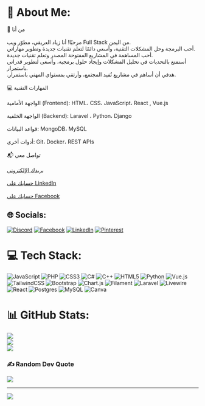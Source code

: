 # 💫 About Me:
 👋 من أنا<br><br>مرحبًا! أنا زياد العريقي، مطوّر ويب Full Stack من اليمن.<br>أحب البرمجة وحل المشكلات التقنية، وأسعى دائمًا لتعلم تقنيات جديدة وتطوير مهاراتي.<br>أحب المساهمة في المشاريع المفتوحة المصدر وتعلم تقنيات جديدة.<br>أستمتع بالتحديات في تحليل المشكلات وإيجاد حلول برمجية، وأسعى لتطوير قدراتي باستمرار.<br>.هدفي أن أساهم في مشاريع تُفيد المجتمع، وأرتقي بمستواي المهني باستمرار.<br><br>💻 المهارات التقنية<br><br>الواجهة الأمامية (Frontend): HTML، CSS، JavaScript، React , Vue.js<br><br>الواجهة الخلفية (Backend): Laravel ، Python، Django<br><br>قواعد البيانات: MongoDB، MySQL<br><br>أدوات أخرى: Git، Docker، REST APIs<br><br>📬 تواصل معي<br><br>[بريدك الإلكتروني](mailto:zeiadalriqi@gmail.com)<br><br>[حسابك على LinkedIn](https://www.linkedin.com/in/ziadweb-alariqi-91b431376/)<br><br>[حسابك على Facebook](https://www.facebook.com/zyad.bdh.591581)


## 🌐 Socials:
[![Discord](https://img.shields.io/badge/Discord-%237289DA.svg?logo=discord&logoColor=white)](https://discord.gg/[![GitHub](https://img.shields.io/badge/GitHub-black?style=for-the-badge&logo=github&logoColor=white)](https://github.com/Zeiad-Web/)) [![Facebook](https://img.shields.io/badge/Facebook-%231877F2.svg?logo=Facebook&logoColor=white)](https://facebook.com/[![Facebook](https://img.shields.io/badge/Facebook-blue?style=for-the-badge&logo=facebook&logoColor=white)](https://www.facebook.com/zyad.bdh.591581)) [![LinkedIn](https://img.shields.io/badge/LinkedIn-%230077B5.svg?logo=linkedin&logoColor=white)](https://linkedin.com/in/[![LinkedIn](https://img.shields.io/badge/LinkedIn-blue?style=for-the-badge&logo=linkedin&logoColor=white)](https://www.linkedin.com/in/ziadweb-alariqi-91b431376/)) [![Pinterest](https://img.shields.io/badge/Pinterest-%23E60023.svg?logo=Pinterest&logoColor=white)](https://pinterest.com/[![واتساب](https://img.shields.io/badge/واتساب-25D366?style=for-the-badge&logo=whatsapp&logoColor=white)](https://wa.me/967775932431?text=مرحبًا%20أنا%20زياد%20العريقي%20وأرغب%20في%20التواصل%20معك)) 

# 💻 Tech Stack:
![JavaScript](https://img.shields.io/badge/javascript-%23323330.svg?style=for-the-badge&logo=javascript&logoColor=%23F7DF1E) ![PHP](https://img.shields.io/badge/php-%23777BB4.svg?style=for-the-badge&logo=php&logoColor=white) ![CSS3](https://img.shields.io/badge/css3-%231572B6.svg?style=for-the-badge&logo=css3&logoColor=white) ![C#](https://img.shields.io/badge/c%23-%23239120.svg?style=for-the-badge&logo=csharp&logoColor=white) ![C++](https://img.shields.io/badge/c++-%2300599C.svg?style=for-the-badge&logo=c%2B%2B&logoColor=white) ![HTML5](https://img.shields.io/badge/html5-%23E34F26.svg?style=for-the-badge&logo=html5&logoColor=white) ![Python](https://img.shields.io/badge/python-3670A0?style=for-the-badge&logo=python&logoColor=ffdd54) ![Vue.js](https://img.shields.io/badge/vue.js-%2335495e.svg?style=for-the-badge&logo=vuedotjs&logoColor=%234FC08D) ![TailwindCSS](https://img.shields.io/badge/tailwindcss-%2338B2AC.svg?style=for-the-badge&logo=tailwind-css&logoColor=white) ![Bootstrap](https://img.shields.io/badge/bootstrap-%238511FA.svg?style=for-the-badge&logo=bootstrap&logoColor=white) ![Chart.js](https://img.shields.io/badge/chart.js-F5788D.svg?style=for-the-badge&logo=chart.js&logoColor=white) ![Filament](https://img.shields.io/badge/Filament-FFAA00?style=for-the-badge&logoColor=%23000000) ![Laravel](https://img.shields.io/badge/laravel-%23FF2D20.svg?style=for-the-badge&logo=laravel&logoColor=white) ![Livewire](https://img.shields.io/badge/livewire-%234e56a6.svg?style=for-the-badge&logo=livewire&logoColor=white) ![React](https://img.shields.io/badge/react-%2320232a.svg?style=for-the-badge&logo=react&logoColor=%2361DAFB) ![Postgres](https://img.shields.io/badge/postgres-%23316192.svg?style=for-the-badge&logo=postgresql&logoColor=white) ![MySQL](https://img.shields.io/badge/mysql-4479A1.svg?style=for-the-badge&logo=mysql&logoColor=white) ![Canva](https://img.shields.io/badge/Canva-%2300C4CC.svg?style=for-the-badge&logo=Canva&logoColor=white)
# 📊 GitHub Stats:
![](https://github-readme-stats.vercel.app/api?username=Zeiad-Web&theme=vue-dark&hide_border=false&include_all_commits=true&count_private=true)<br/>
![](https://nirzak-streak-stats.vercel.app/?user=Zeiad-Web&theme=vue-dark&hide_border=false)<br/>
![](https://github-readme-stats.vercel.app/api/top-langs/?username=Zeiad-Web&theme=vue-dark&hide_border=false&include_all_commits=true&count_private=true&layout=compact)

### ✍️ Random Dev Quote
![](https://quotes-github-readme.vercel.app/api?type=vetical&theme=dark)

---
[![](https://visitcount.itsvg.in/api?id=Zeiad-Web&icon=3&color=1)](https://visitcount.itsvg.in)

<!-- Proudly created with GPRM ( https://gprm.itsvg.in ) -->
